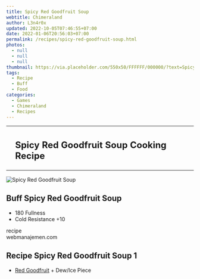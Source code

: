 ```yaml
---
title: Spicy Red Goodfruit Soup
webtitle: Chimeraland
author: L3n4r0x
updated: 2022-10-05T07:46:55+07:00
date: 2022-01-06T20:56:03+07:00
permalink: /recipes/spicy-red-goodfruit-soup.html
photos:
  - null
  - null
  - null
thumbnail: https://via.placeholder.com/550x50/FFFFFF/000000/?text=Spicy Red Goodfruit Soup
tags:
  - Recipe
  - Buff
  - Food
categories:
  - Games
  - Chimeraland
  - Recipes
---
```


<section id="bootstrap-wrapper"><link rel="stylesheet" href="https://cdn.statically.io/gh/dimaslanjaka/Web-Manajemen/40ac3225/css/bootstrap-4.5-wrapper.css"/><div class="row mb-2"><div class="col-md-12 mb-2"><table class="table" id="post-info"><tbody><tr><td></td><td><h1 class="fs-5">Spicy Red Goodfruit Soup Cooking Recipe</h1></td></tr></tbody></table></div></div><div class="card mb-2"><div class="row g-0"><div class="col-sm-4 position-relative mb-2"><img src="https://via.placeholder.com/600" class="card-img fit-cover w-100 h-100" alt="Spicy Red Goodfruit Soup" data-fancybox="true"/></div><div class="col-sm-8 mb-2"><div class="card-body"><h2 class="card-title fs-5">Buff Spicy Red Goodfruit Soup</h2><div class="card-text"><ul><li>180 Fullness</li><li>Cold Resistance +10</li></ul></div><span class="badge rounded-pill bg-dark">recipe</span></div><div class="card-footer text-end text-muted">webmanajemen.com</div></div></div></div><div class="row mb-2"><div class="col-12 col-lg-6 recipe-item mb-2"><div class="card"><div class="card-body"><h2 class="card-title fs-5">Recipe Spicy Red Goodfruit Soup 1</h2><div class="card-text"><ul><li><a class="text-decoration-none" href="/chimeraland/materials/red-goodfruit.html">Red Goodfruit</a><span> + </span>Dew/Ice Piece</li></ul></div></div></div></div></div></section>